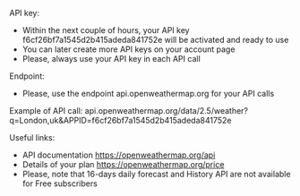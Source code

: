 API key:

- Within the next couple of hours, your API key f6cf26bf7a1545d2b415adeda841752e will be activated and ready to use
- You can later create more API keys on your account page
- Please, always use your API key in each API call

Endpoint:

- Please, use the endpoint api.openweathermap.org for your API calls

Example of API call:
api.openweathermap.org/data/2.5/weather?q=London,uk&APPID=f6cf26bf7a1545d2b415adeda841752e

Useful links:

- API documentation https://openweathermap.org/api
- Details of your plan https://openweathermap.org/price
- Please, note that 16-days daily forecast and History API are not available for Free subscribers
